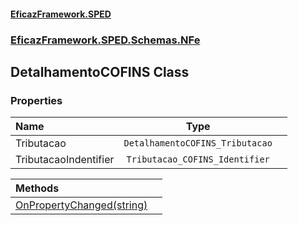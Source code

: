 #### [EficazFramework.SPED](EficazFrameworkSPED.md 'EficazFramework SPED')
### [EficazFramework.SPED.Schemas.NFe](EficazFramework.SPED.Schemas.NFe.md 'EficazFramework.SPED.Schemas.NFe')

## DetalhamentoCOFINS Class
### Properties

| Name | Type | |
| :--- | :---: | :--- |
| Tributacao | `DetalhamentoCOFINS_Tributacao` |  |
| TributacaoIndentifier | `Tributacao_COFINS_Identifier` |  |

| Methods | |
| :--- | :--- |
| [OnPropertyChanged(string)](EficazFramework.SPED.Schemas.NFe/DetalhamentoCOFINS/OnPropertyChanged(string).md 'EficazFramework.SPED.Schemas.NFe.DetalhamentoCOFINS.OnPropertyChanged(string)') | |
